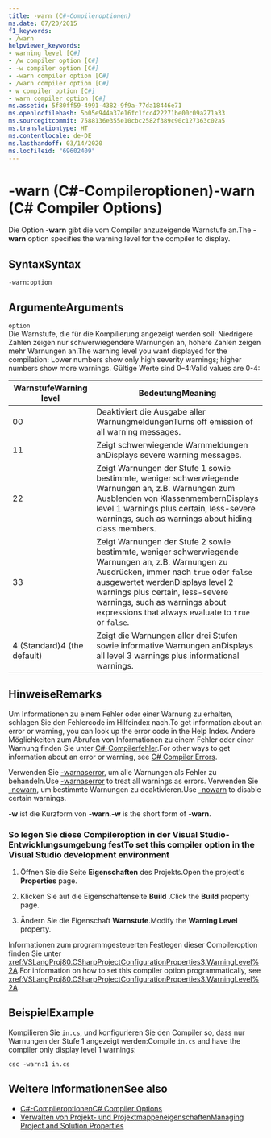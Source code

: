 ```yaml
---
title: -warn (C#-Compileroptionen)
ms.date: 07/20/2015
f1_keywords:
- /warn
helpviewer_keywords:
- warning level [C#]
- /w compiler option [C#]
- -w compiler option [C#]
- -warn compiler option [C#]
- /warn compiler option [C#]
- w compiler option [C#]
- warn compiler option [C#]
ms.assetid: 5f80ff59-4991-4382-9f9a-77da18446e71
ms.openlocfilehash: 5b05e944a37e16fc1fcc422271be00c09a271a33
ms.sourcegitcommit: 7588136e355e10cbc2582f389c90c127363c02a5
ms.translationtype: HT
ms.contentlocale: de-DE
ms.lasthandoff: 03/14/2020
ms.locfileid: "69602409"
---
```

# <a name="-warn-c-compiler-options"></a><span data-ttu-id="4f53f-102">-warn (C#-Compileroptionen)</span><span class="sxs-lookup"><span data-stu-id="4f53f-102">-warn (C# Compiler Options)</span></span>
<span data-ttu-id="4f53f-103">Die Option **-warn** gibt die vom Compiler anzuzeigende Warnstufe an.</span><span class="sxs-lookup"><span data-stu-id="4f53f-103">The **-warn** option specifies the warning level for the compiler to display.</span></span>  
  
## <a name="syntax"></a><span data-ttu-id="4f53f-104">Syntax</span><span class="sxs-lookup"><span data-stu-id="4f53f-104">Syntax</span></span>  
  
```console  
-warn:option  
```  
  
## <a name="arguments"></a><span data-ttu-id="4f53f-105">Argumente</span><span class="sxs-lookup"><span data-stu-id="4f53f-105">Arguments</span></span>  
 `option`  
 <span data-ttu-id="4f53f-106">Die Warnstufe, die für die Kompilierung angezeigt werden soll: Niedrigere Zahlen zeigen nur schwerwiegendere Warnungen an, höhere Zahlen zeigen mehr Warnungen an.</span><span class="sxs-lookup"><span data-stu-id="4f53f-106">The warning level you want displayed for the compilation: Lower numbers show only high severity warnings; higher numbers show more warnings.</span></span> <span data-ttu-id="4f53f-107">Gültige Werte sind 0–4:</span><span class="sxs-lookup"><span data-stu-id="4f53f-107">Valid values are 0-4:</span></span>  
  
|<span data-ttu-id="4f53f-108">Warnstufe</span><span class="sxs-lookup"><span data-stu-id="4f53f-108">Warning level</span></span>|<span data-ttu-id="4f53f-109">Bedeutung</span><span class="sxs-lookup"><span data-stu-id="4f53f-109">Meaning</span></span>|  
|-------------------|-------------|  
|<span data-ttu-id="4f53f-110">0</span><span class="sxs-lookup"><span data-stu-id="4f53f-110">0</span></span>|<span data-ttu-id="4f53f-111">Deaktiviert die Ausgabe aller Warnungmeldungen</span><span class="sxs-lookup"><span data-stu-id="4f53f-111">Turns off emission of all warning messages.</span></span>|  
|<span data-ttu-id="4f53f-112">1</span><span class="sxs-lookup"><span data-stu-id="4f53f-112">1</span></span>|<span data-ttu-id="4f53f-113">Zeigt schwerwiegende Warnmeldungen an</span><span class="sxs-lookup"><span data-stu-id="4f53f-113">Displays severe warning messages.</span></span>|  
|<span data-ttu-id="4f53f-114">2</span><span class="sxs-lookup"><span data-stu-id="4f53f-114">2</span></span>|<span data-ttu-id="4f53f-115">Zeigt Warnungen der Stufe 1 sowie bestimmte, weniger schwerwiegende Warnungen an, z.B. Warnungen zum Ausblenden von Klassenmembern</span><span class="sxs-lookup"><span data-stu-id="4f53f-115">Displays level 1 warnings plus certain, less-severe warnings, such as warnings about hiding class members.</span></span>|  
|<span data-ttu-id="4f53f-116">3</span><span class="sxs-lookup"><span data-stu-id="4f53f-116">3</span></span>|<span data-ttu-id="4f53f-117">Zeigt Warnungen der Stufe 2 sowie bestimmte, weniger schwerwiegende Warnungen an, z.B. Warnungen zu Ausdrücken, immer nach `true` oder `false` ausgewertet werden</span><span class="sxs-lookup"><span data-stu-id="4f53f-117">Displays level 2 warnings plus certain, less-severe warnings, such as warnings about expressions that always evaluate to `true` or `false`.</span></span>|  
|<span data-ttu-id="4f53f-118">4 (Standard)</span><span class="sxs-lookup"><span data-stu-id="4f53f-118">4 (the default)</span></span>|<span data-ttu-id="4f53f-119">Zeigt die Warnungen aller drei Stufen sowie informative Warnungen an</span><span class="sxs-lookup"><span data-stu-id="4f53f-119">Displays all level 3 warnings plus informational warnings.</span></span>|  
  
## <a name="remarks"></a><span data-ttu-id="4f53f-120">Hinweise</span><span class="sxs-lookup"><span data-stu-id="4f53f-120">Remarks</span></span>  
 <span data-ttu-id="4f53f-121">Um Informationen zu einem Fehler oder einer Warnung zu erhalten, schlagen Sie den Fehlercode im Hilfeindex nach.</span><span class="sxs-lookup"><span data-stu-id="4f53f-121">To get information about an error or warning, you can look up the error code in the Help Index.</span></span> <span data-ttu-id="4f53f-122">Andere Möglichkeiten zum Abrufen von Informationen zu einem Fehler oder einer Warnung finden Sie unter [C#-Compilerfehler](../compiler-messages/index.md).</span><span class="sxs-lookup"><span data-stu-id="4f53f-122">For other ways to get information about an error or warning, see [C# Compiler Errors](../compiler-messages/index.md).</span></span>  
  
 <span data-ttu-id="4f53f-123">Verwenden Sie [-warnaserror](./warnaserror-compiler-option.md), um alle Warnungen als Fehler zu behandeln.</span><span class="sxs-lookup"><span data-stu-id="4f53f-123">Use [-warnaserror](./warnaserror-compiler-option.md) to treat all warnings as errors.</span></span> <span data-ttu-id="4f53f-124">Verwenden Sie [-nowarn](./nowarn-compiler-option.md), um bestimmte Warnungen zu deaktivieren.</span><span class="sxs-lookup"><span data-stu-id="4f53f-124">Use [-nowarn](./nowarn-compiler-option.md) to disable certain warnings.</span></span>  
  
 <span data-ttu-id="4f53f-125">**-w** ist die Kurzform von **-warn**.</span><span class="sxs-lookup"><span data-stu-id="4f53f-125">**-w** is the short form of **-warn**.</span></span>  
  
### <a name="to-set-this-compiler-option-in-the-visual-studio-development-environment"></a><span data-ttu-id="4f53f-126">So legen Sie diese Compileroption in der Visual Studio-Entwicklungsumgebung fest</span><span class="sxs-lookup"><span data-stu-id="4f53f-126">To set this compiler option in the Visual Studio development environment</span></span>  
  
1. <span data-ttu-id="4f53f-127">Öffnen Sie die Seite **Eigenschaften** des Projekts.</span><span class="sxs-lookup"><span data-stu-id="4f53f-127">Open the project's **Properties** page.</span></span>  
  
2. <span data-ttu-id="4f53f-128">Klicken Sie auf die Eigenschaftenseite **Build** .</span><span class="sxs-lookup"><span data-stu-id="4f53f-128">Click the **Build** property page.</span></span>  
  
3. <span data-ttu-id="4f53f-129">Ändern Sie die Eigenschaft **Warnstufe**.</span><span class="sxs-lookup"><span data-stu-id="4f53f-129">Modify the **Warning Level** property.</span></span>  
  
 <span data-ttu-id="4f53f-130">Informationen zum programmgesteuerten Festlegen dieser Compileroption finden Sie unter <xref:VSLangProj80.CSharpProjectConfigurationProperties3.WarningLevel%2A>.</span><span class="sxs-lookup"><span data-stu-id="4f53f-130">For information on how to set this compiler option programmatically, see <xref:VSLangProj80.CSharpProjectConfigurationProperties3.WarningLevel%2A>.</span></span>  
  
## <a name="example"></a><span data-ttu-id="4f53f-131">Beispiel</span><span class="sxs-lookup"><span data-stu-id="4f53f-131">Example</span></span>  
 <span data-ttu-id="4f53f-132">Kompilieren Sie `in.cs`, und konfigurieren Sie den Compiler so, dass nur Warnungen der Stufe 1 angezeigt werden:</span><span class="sxs-lookup"><span data-stu-id="4f53f-132">Compile `in.cs` and have the compiler only display level 1 warnings:</span></span>  
  
```console  
csc -warn:1 in.cs  
```  
  
## <a name="see-also"></a><span data-ttu-id="4f53f-133">Weitere Informationen</span><span class="sxs-lookup"><span data-stu-id="4f53f-133">See also</span></span>

- [<span data-ttu-id="4f53f-134">C#-Compileroptionen</span><span class="sxs-lookup"><span data-stu-id="4f53f-134">C# Compiler Options</span></span>](./index.md)
- [<span data-ttu-id="4f53f-135">Verwalten von Projekt- und Projektmappeneigenschaften</span><span class="sxs-lookup"><span data-stu-id="4f53f-135">Managing Project and Solution Properties</span></span>](/visualstudio/ide/managing-project-and-solution-properties)
